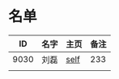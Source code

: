 
# 名单

|  ID    |  名字    |  主页    | 备注     |
| ---- | ---- | ---- | ---- |
|  9030  |  刘磊  |  [self](9030.md)  |  233  |
|      |      |      |      |

